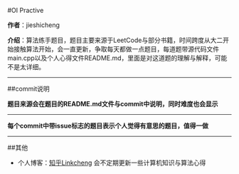 #OI Practive

**作者**：jieshicheng

**介绍**：算法练手题目，题目主要来源于LeetCode与部分书籍，时间跨度从大二开始接触算法开始，会一直更新，争取每天都做一点题目，每道题带源代码文件main.cpp以及个人心得文件README.md，里面是对这道题的理解与解释，可能不是太详细。
****

##commit说明

**题目来源会在题目的README.md文件与commit中说明，同时难度也会显示**

****

**每个commit中带issue标志的题目表示个人觉得有意思的题目，值得一做**

****

##其他
* 个人博客：[知乎Linkcheng](https://www.zhihu.com/people/cheng-jie-shi-36/posts) 会不定期更新一些计算机知识与算法心得



